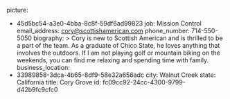 picture:
  - 45d5bc54-a3e0-4bba-8c8f-59df6ad99823
job: Mission Control
email_address: cory@scottishamerican.com
phone_number: 714-550-5050
biography: >
  Cory is new to Scottish American and is thrilled to be a part of the team. As a graduate of Chico
  State, he loves anything that involves the outdoors. If I am not playing golf or mountain biking on
  the weekends, you can find me relaxing and spending time with family.
business_location:
  - 33989858-3dca-4b65-8df9-58e32a656adc
city: Walnut Creek
state: California
title: Cory Grove
id: fc09cc92-24cc-4300-9799-d42b9fc9cfc0
